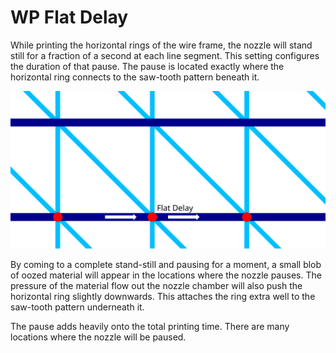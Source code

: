 WP Flat Delay
====
While printing the horizontal rings of the wire frame, the nozzle will stand still for a fraction of a second at each line segment. This setting configures the duration of that pause. The pause is located exactly where the horizontal ring connects to the saw-tooth pattern beneath it.

![The locations where the nozzle will pause](images/wireframe_flat_delay.svg)

By coming to a complete stand-still and pausing for a moment, a small blob of oozed material will appear in the locations where the nozzle pauses. The pressure of the material flow out the nozzle chamber will also push the horizontal ring slightly downwards. This attaches the ring extra well to the saw-tooth pattern underneath it.

The pause adds heavily onto the total printing time. There are many locations where the nozzle will be paused.
